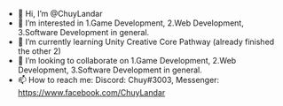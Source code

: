- 👋 Hi, I’m @ChuyLandar
- 👀 I’m interested in 1.Game Development, 2.Web Development, 3.Software Development in general.
- 🌱 I’m currently learning Unity Creative Core Pathway (already finished the other 2)
- 💞️ I’m looking to collaborate on 1.Game Development, 2.Web Development, 3.Software Development in general.
- 📫 How to reach me: Discord: Chuy#3003, Messenger: https://www.facebook.com/ChuyLandar

<!---
ChuyLandar/ChuyLandar is a ✨ special ✨ repository because its `README.md` (this file) appears on your GitHub profile.
You can click the Preview link to take a look at your changes.
--->
